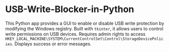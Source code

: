 # USB-Write-Blocker-in-Python
This Python app provides a GUI to enable or disable USB write protection by modifying the Windows registry. Built with `tkinter`, it allows users to control write permissions on USB devices. Requires admin rights to access `HKEY_LOCAL_MACHINE\SYSTEM\CurrentControlSet\Control\StorageDevicePolicies`. Displays success or error messages.
